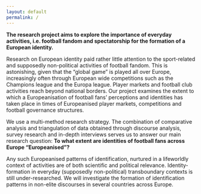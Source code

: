 ```yaml
---
layout: default
permalink: /
---
```


**The research project aims to explore the importance of everyday activities, i.e. football fandom and spectatorship for the formation of a European identity.**

Research on European identity paid rather little attention to the sport-related and supposedly non-political activities of football fandom. This is astonishing, given that the “global game” is played all over Europe, increasingly often through European wide competitions such as the Champions league and the Europa league. Player markets and football club activities reach beyond national borders. Our project examines the extent to which a Europeanisation of football fans’ perceptions and identities has taken place in times of Europeanised player markets, competitions and football governance structures.

We use a multi-method research strategy. The combination of comparative analysis and triangulation of data obtained through discourse analysis, survey research and in-depth interviews serves us to answer our main research question: **To what extent are identities of football fans across Europe “Europeanised”?** 

Any such Europeanised patterns of identification, nurtured in a lifeworldly context of activities are of both scientific and political relevance. Identity-formation in everyday (supposedly non-political) transboundary contexts is still under-researched. We will investigate the formation of identification patterns in non-elite discourses in several countries across Europe.